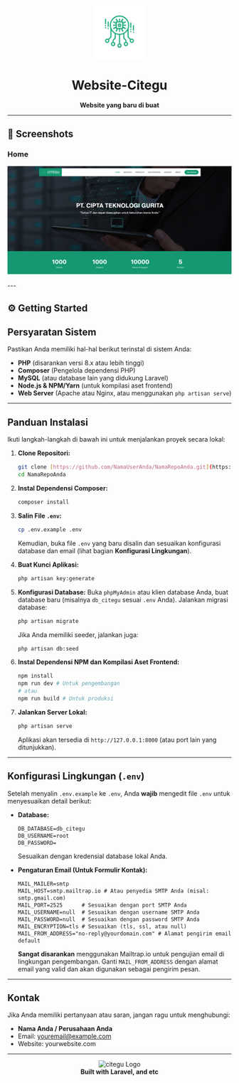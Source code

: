 <p align="center">
  <img src="public/landing/assets/img/logo.png" alt="logo" width="120" height="120"/>
</p>

<h1 align="center">Website-Citegu</h1>

<p align="center">
  <b>Website yang baru di buat</b>
</p>

---

## 📸 Screenshots

### Home

<p align="center">
  <img src="public/landing/assets/img/Home.png" alt="website home" width="700"/>
</p>
---

## ⚙️ Getting Started

## Persyaratan Sistem

Pastikan Anda memiliki hal-hal berikut terinstal di sistem Anda:

* **PHP** (disarankan versi 8.x atau lebih tinggi)
* **Composer** (Pengelola dependensi PHP)
* **MySQL** (atau database lain yang didukung Laravel)
* **Node.js & NPM/Yarn** (untuk kompilasi aset frontend)
* **Web Server** (Apache atau Nginx, atau menggunakan `php artisan serve`)

---

## Panduan Instalasi

Ikuti langkah-langkah di bawah ini untuk menjalankan proyek secara lokal:

1.  **Clone Repositori:**
    ```bash
    git clone [https://github.com/NamaUserAnda/NamaRepoAnda.git](https://github.com/NamaUserAnda/NamaRepoAnda.git)
    cd NamaRepoAnda
    ```

2.  **Instal Dependensi Composer:**
    ```bash
    composer install
    ```

3.  **Salin File `.env`:**
    ```bash
    cp .env.example .env
    ```
    Kemudian, buka file `.env` yang baru disalin dan sesuaikan konfigurasi database dan email (lihat bagian **Konfigurasi Lingkungan**).

4.  **Buat Kunci Aplikasi:**
    ```bash
    php artisan key:generate
    ```

5.  **Konfigurasi Database:**
    Buka `phpMyAdmin` atau klien database Anda, buat database baru (misalnya `db_citegu` sesuai `.env` Anda).
    Jalankan migrasi database:
    ```bash
    php artisan migrate
    ```
    Jika Anda memiliki seeder, jalankan juga:
    ```bash
    php artisan db:seed
    ```

6.  **Instal Dependensi NPM dan Kompilasi Aset Frontend:**
    ```bash
    npm install
    npm run dev # Untuk pengembangan
    # atau
    npm run build # Untuk produksi
    ```

7.  **Jalankan Server Lokal:**
    ```bash
    php artisan serve
    ```
    Aplikasi akan tersedia di `http://127.0.0.1:8000` (atau port lain yang ditunjukkan).

---

## Konfigurasi Lingkungan (`.env`)

Setelah menyalin `.env.example` ke `.env`, Anda **wajib** mengedit file `.env` untuk menyesuaikan detail berikut:

* **Database:**
    ```dotenv
    DB_DATABASE=db_citegu
    DB_USERNAME=root
    DB_PASSWORD=
    ```
    Sesuaikan dengan kredensial database lokal Anda.

* **Pengaturan Email (Untuk Formulir Kontak):**
    ```dotenv
    MAIL_MAILER=smtp
    MAIL_HOST=smtp.mailtrap.io # Atau penyedia SMTP Anda (misal: smtp.gmail.com)
    MAIL_PORT=2525      # Sesuaikan dengan port SMTP Anda
    MAIL_USERNAME=null  # Sesuaikan dengan username SMTP Anda
    MAIL_PASSWORD=null  # Sesuaikan dengan password SMTP Anda
    MAIL_ENCRYPTION=tls # Sesuaikan (tls, ssl, atau null)
    MAIL_FROM_ADDRESS="no-reply@yourdomain.com" # Alamat pengirim email default
    ```
    **Sangat disarankan** menggunakan Mailtrap.io untuk pengujian email di lingkungan pengembangan. Ganti `MAIL_FROM_ADDRESS` dengan alamat email yang valid dan akan digunakan sebagai pengirim pesan.

---

## Kontak

Jika Anda memiliki pertanyaan atau saran, jangan ragu untuk menghubungi:

* **Nama Anda / Perusahaan Anda**
* Email: youremail@example.com
* Website: yourwebsite.com

---
<p align="center"><img src="assets/logo.png" alt="citegu Logo" width="80"/> <br> <b>Built with Laravel, and etc</b> </p>


